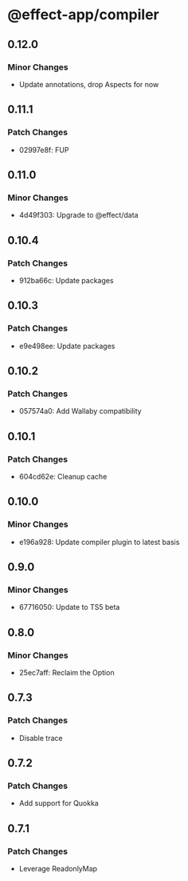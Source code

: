 # @effect-app/compiler

## 0.12.0

### Minor Changes

- Update annotations, drop Aspects for now

## 0.11.1

### Patch Changes

- 02997e8f: FUP

## 0.11.0

### Minor Changes

- 4d49f303: Upgrade to @effect/data

## 0.10.4

### Patch Changes

- 912ba66c: Update packages

## 0.10.3

### Patch Changes

- e9e498ee: Update packages

## 0.10.2

### Patch Changes

- 057574a0: Add Wallaby compatibility

## 0.10.1

### Patch Changes

- 604cd62e: Cleanup cache

## 0.10.0

### Minor Changes

- e196a928: Update compiler plugin to latest basis

## 0.9.0

### Minor Changes

- 67716050: Update to TS5 beta

## 0.8.0

### Minor Changes

- 25ec7aff: Reclaim the Option

## 0.7.3

### Patch Changes

- Disable trace

## 0.7.2

### Patch Changes

- Add support for Quokka

## 0.7.1

### Patch Changes

- Leverage ReadonlyMap
